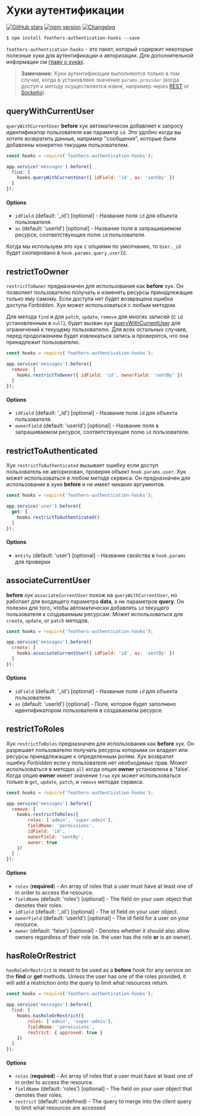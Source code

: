 # Хуки аутентификации

[![GitHub stars](https://img.shields.io/github/stars/feathersjs/feathers-authentication-hooks.png?style=social&label=Star)](https://github.com/feathersjs/feathers-authentication-hooks/)
[![npm version](https://img.shields.io/npm/v/feathers-authentication-hooks.png?style=flat-square)](https://www.npmjs.com/package/feathers-authentication-hooks)
[![Changelog](https://img.shields.io/badge/changelog-.md-blue.png?style=flat-square)](https://github.com/feathersjs/feathers-authentication-hooks/blob/master/CHANGELOG.md)

```
$ npm install feathers-authentication-hooks --save
```

`feathers-authentication-hooks` - это пакет, который содержит некоторые полезные хуки для аутентификации и авторизации. Для дополнительной информации  см [главу о хуках](../hooks.md). 

> **Замечание:** Хуки аутентификации выполняются только в том случае, когда в установлено значение `params.provider` (когда доступ к методу осуществляется извне, например через [REST](../rest.md) or [Socketio](../socketio.md)).


## queryWithCurrentUser

`queryWithCurrentUser` **before** хук автоматически добавляет к запросу идентификатор пользователя как параметр `id`. Это удобно когда вы хотите возвратить данные, например "сообщения", которые были добавлены конкретно текущим пользователем.

```js
const hooks = require('feathers-authentication-hooks');

app.service('messages').before({
  find: [
    hooks.queryWithCurrentUser({ idField: 'id', as: 'sentBy' })
  ]
});
```

#### Options

- `idField` (default: '_id') [optional] - Название поля `id` для объекта пользователя.
- `as` (default: 'userId') [optional] - Название поля в запрашиваемом ресурсе, соответствующее полю `id` пользователя.

Когда мы используем это хук с опциями по умолчанию, то `User._id` будет скопировано  в `hook.params.query.userId`.

## restrictToOwner

`restrictToOwner` предназначен для использования как **before** хук. Он позволяет пользователю получать и изменять ресурсы принадлежащие только ему самому. Если доступа нет будет возвращена ошибка доступа _Forbidden_. Хук может использоваться с любым методом.

Для метода `find` и для `patch`, `update`, `remove` для многих записей (с `id` установленным  в `null`), будет вызван хук [queryWithCurrentUser](#queryWithCurrentUser) для ограничений к текущему пользователю. Для всех остальных случаев, перед продолжением будет извлекаться запись и проверятся, что она принадлежит пользователю. 

```js
const hooks = require('feathers-authentication-hooks');

app.service('messages').before({
  remove: [
    hooks.restrictToOwner({ idField: 'id', ownerField: 'sentBy' })
  ]
});
```

#### Options

- `idField` (default: '_id') [optional] - Название поля `id` для объекта пользователя.
- `ownerField` (default: 'userId') [optional] - Название поля в запрашиваемом ресурсе, соответствующее полю `id` пользователя.


## restrictToAuthenticated

Хук `restrictToAuthenticated` вызывает ошибку если доступ пользователь не авторизован, проверяя объект `hook.params.user`. Хук может использоваться в любом методе сервиса. Он предназначен для использования в хуке **before** и не имеет никаких аргументов.

```js
const hooks = require('feathers-authentication-hooks');

app.service('user').before({
  get: [
    hooks.restrictToAuthenticated()
  ]
});
```

#### Options

- `entity` (default: 'user') [optional] - Название свойства в `hook.params` для проверки


## associateCurrentUser

**before** хук `associateCurrentUser` похож на `queryWithCurrentUser`, но работает для входящего параметра **data**, а не  параметров **query**. Он полезен для того, чтобы автоматически добавлять `id` текущего пользователя к создаваемым ресурсам. Может использоваться для `create`, `update`, or `patch` методов.

```js
const hooks = require('feathers-authentication-hooks');

app.service('messages').before({
  create: [
    hooks.associateCurrentUser({ idField: 'id', as: 'sentBy' })
  ]
});
```

#### Options

- `idField` (default: '_id') [optional] - Название поля `id` для объекта пользователя.
- `as` (default: 'userId') [optional] - Поле, которое будет заполнено идентификатором пользователя в создаваемом ресурсе.


## restrictToRoles

Хук `restrictToRoles` предназначен для использования как **before** хук. Он разрешает пользователю получать ресурсы которыми он владеет или ресурсы принадлежащие к определенным ролям. Хук возвратит ошибку _Forbidden_ если у пользователя нет необходимых прав.  Может использоваться в методах `all` когда опция **owner**  установлена  в 'false'.  Когда опция **owner** имеет значение `true` хук может использоваться только в `get`, `update`, `patch`, и `remove` методах сервиса.

```js
const hooks = require('feathers-authentication-hooks');

app.service('messages').before({
  remove: [
    hooks.restrictToRoles({
        roles: ['admin', 'super-admin'],
        fieldName: 'permissions',
        idField: 'id',
        ownerField: 'sentBy',
        owner: true
    })
  ]
});
```

#### Options

- `roles` (**required**) - An array of roles that a user must have at least one of in order to access the resource.
- `fieldName` (default: 'roles') [optional] - The field on your user object that denotes their roles.
- `idField` (default: '_id') [optional] - The id field on your user object.
- `ownerField` (default: 'userId') [optional] - The id field for a user on your resource.
- `owner` (default: 'false') [optional] - Denotes whether it should also allow owners regardless of their role (ie. the user has the role **or** is an owner).


## hasRoleOrRestrict

`hasRoleOrRestrict` is meant to be used as a **before** hook for any service on the **find** or **get** methods. Unless the user has one of the roles provided, it will add a restriction onto the query to limit what resources return.

```js
const hooks = require('feathers-authentication-hooks');

app.service('messages').before({
  find: [
    hooks.hasRoleOrRestrict({
        roles: ['admin', 'super-admin'],
        fieldName: 'permissions',
        restrict: { approved: true }
    })
  ]
});
```

#### Options

- `roles` (**required**) - An array of roles that a user must have at least one of in order to access the resource.
- `fieldName` (default: 'roles') [optional] - The field on your user object that denotes their roles.
- `restrict` (default: undefined) - The query to merge into the client query to limit what resources are accessed
